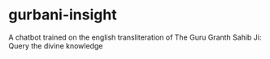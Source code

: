 # gurbani-insight
A chatbot trained on the english transliteration of The Guru Granth Sahib Ji: Query the divine knowledge
